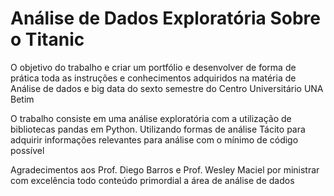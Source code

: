 # Análise de Dados Exploratória Sobre o Titanic

O objetivo do trabalho e criar um portfólio e desenvolver de forma de prática toda as instruções e conhecimentos adquiridos na matéria de Análise de dados e big data do  sexto semestre do Centro Universitário  UNA Betim 

O trabalho consiste em uma análise exploratória com a utilização de bibliotecas pandas em Python. Utilizando formas de análise Tácito para adquirir informações relevantes para análise com o mínimo de código possível

Agradecimentos aos Prof. Diego Barros e Prof. Wesley Maciel por ministrar com excelência todo conteúdo primordial a área de análise de dados
